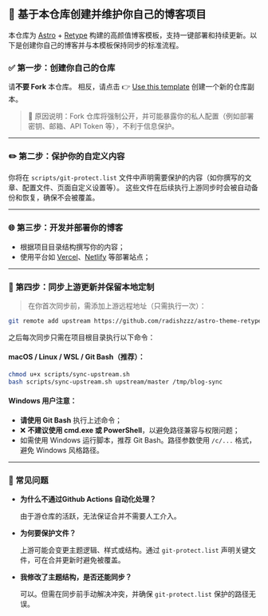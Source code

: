 ## 🚀 基于本仓库创建并维护你自己的博客项目

本仓库为 [Astro](https://astro.build/) + [Retype](https://retype.com/) 构建的高颜值博客模板，支持一键部署和持续更新。以下是创建你自己的博客并与本模板保持同步的标准流程。

### ✅ 第一步：创建你自己的仓库

请**不要 Fork** 本仓库。
相反，请点击 👉 [Use this template](https://github.com/radishzzz/astro-theme-retypeset) 创建一个新的仓库副本。

> 📌 原因说明：Fork 仓库将强制公开，并可能暴露你的私人配置（例如部署密钥、邮箱、API Token 等），不利于信息保护。

---

### ✏️ 第二步：保护你的自定义内容

你将在 `scripts/git-protect.list` 文件中声明需要保护的内容（如你撰写的文章、配置文件、页面自定义设置等）。
这些文件在后续执行上游同步时会被自动备份和恢复，确保不会被覆盖。

---

### 🌐 第三步：开发并部署你的博客

* 根据项目目录结构撰写你的内容；
* 使用平台如 [Vercel](https://vercel.com/)、[Netlify](https://www.netlify.com/) 等部署站点；

---

### 🔄 第四步：同步上游更新并保留本地定制

> 在你首次同步前，需添加上游远程地址（只需执行一次）：

```bash
git remote add upstream https://github.com/radishzzz/astro-theme-retypeset.git
```

之后每次同步只需在项目根目录执行以下命令：

#### macOS / Linux / WSL / Git Bash（推荐）：

```bash
chmod u+x scripts/sync-upstream.sh
bash scripts/sync-upstream.sh upstream/master /tmp/blog-sync
```

#### Windows 用户注意：

* **请使用 Git Bash** 执行上述命令；
* ❌ **不建议使用 cmd.exe 或 PowerShell**，以避免路径兼容与权限问题；
* 如需使用 Windows 运行脚本，推荐 Git Bash。路径参数使用 `/c/...` 格式，避免 Windows 风格路径。

---

### 📎 常见问题

* **为什么不通过Github Actions 自动化处理？**

  由于游仓库的活跃，无法保证合并不需要人工介入。

* **为何要保护文件？**

  上游可能会变更主题逻辑、样式或结构。通过 `git-protect.list` 声明关键文件，可在合并更新时避免被覆盖。

* **我修改了主题结构，是否还能同步？**

  可以。但需在同步前手动解决冲突，并确保 `git-protect.list` 保护的路径无误。
